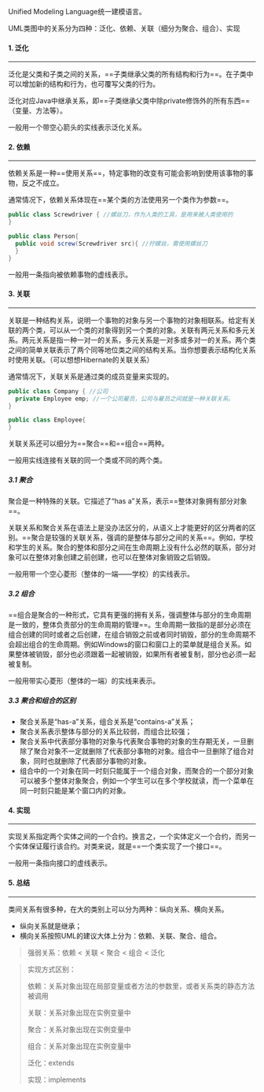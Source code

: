 Unified Modeling Language统一建模语言。

UML类图中的关系分为四种：泛化、依赖、关联（细分为聚合、组合）、实现



#### 1. 泛化

---

泛化是父类和子类之间的关系，==子类继承父类的所有结构和行为==。在子类中可以增加新的结构和行为，也可覆写父类的行为。

泛化对应Java中继承关系，即==子类继承父类中除private修饰外的所有东西==（变量、方法等）。

一般用一个带空心箭头的实线表示泛化关系。



#### 2. 依赖

---

依赖关系是一种==使用关系==，特定事物的改变有可能会影响到使用该事物的事物，反之不成立。

通常情况下，依赖关系体现在==某个类的方法使用另一个类作为参数==。

```java
public class Screwdriver { //螺丝刀，作为人类的工具，是用来被人类使用的
}

public class Person{
  public void screw(Screwdriver src){ //拧螺丝，需使用螺丝刀
  }
}
```

一般用一条指向被依赖事物的虚线表示。



#### 3. 关联

---

关联是一种结构关系，说明一个事物的对象与另一个事物的对象相联系。给定有关联的两个类，可以从一个类的对象得到另一个类的对象。关联有两元关系和多元关系。两元关系是指一种一对一的关系，多元关系是一对多或多对一的关系。两个类之间的简单关联表示了两个同等地位类之间的结构关系。当你想要表示结构化关系时使用关联。（可以想想Hibernate的关联关系）

通常情况下，关联关系是通过类的成员变量来实现的。

```java
public class Company { //公司
  private Employee emp; //一个公司雇员，公司与雇员之间就是一种关联关系。
}

public class Employee{
}
```

关联关系还可以细分为==聚合==和==组合==两种。

一般用实线连接有关联的同一个类或不同的两个类。

##### 3.1 聚合

聚合是一种特殊的关联。它描述了“has a”关系，表示==整体对象拥有部分对象==。

关联关系和聚合关系在语法上是没办法区分的，从语义上才能更好的区分两者的区别。==聚合是较强的关联关系，强调的是整体与部分之间的关系==。例如，学校和学生的关系。聚合的整体和部分之间在生命周期上没有什么必然的联系，部分对象可以在整体对象创建之前创建，也可以在整体对象销毁之后销毁。

一般用带一个空心菱形（整体的一端——学校）的实线表示。

##### 3.2 组合

==组合是聚合的一种形式，它具有更强的拥有关系，强调整体与部分的生命周期是一致的，整体负责部分的生命周期的管理==。生命周期一致指的是部分必须在组合创建的同时或者之后创建，在组合销毁之前或者同时销毁，部分的生命周期不会超出组合的生命周期。例如Windows的窗口和窗口上的菜单就是组合关系。如果整体被销毁，部分也必须跟着一起被销毁，如果所有者被复制，部分也必须一起被复制。

一般用带实心菱形（整体的一端）的实线来表示。

##### 3.3 聚合和组合的区别

- 聚合关系是“has-a”关系，组合关系是“contains-a”关系；
- 聚合关系表示整体与部分的关系比较弱，而组合比较强；
- 聚合关系中代表部分事物的对象与代表聚合事物的对象的生存期无关，一旦删除了聚合对象不一定就删除了代表部分事物的对象。组合中一旦删除了组合对象，同时也就删除了代表部分事物的对象。
- 组合中的一个对象在同一时刻只能属于一个组合对象，而聚合的一个部分对象可以被多个整体对象聚合，例如一个学生可以在多个学校就读，而一个菜单在同一时刻只能是某个窗口内的对象。



#### 4. 实现

---

实现关系指定两个实体之间的一个合约。换言之，一个实体定义一个合约，而另一个实体保证履行该合约。对类来说，就是==一个类实现了一个接口==。

一般用一条指向接口的虚线表示。



#### 5. 总结

---

类间关系有很多种，在大的类别上可以分为两种：纵向关系、横向关系。

- 纵向关系就是继承；
- 横向关系按照UML的建议大体上分为：依赖、关联、聚合、组合。

> 强弱关系：依赖 < 关联 < 聚合 < 组合 < 泛化

>实现方式区别：
>
>依赖：关系对象出现在局部变量或者方法的参数里，或者关系类的静态方法被调用
>
>关联：关系对象出现在实例变量中
>
>聚合：关系对象出现在实例变量中
>
>组合：关系对象出现在实例变量中
>
>泛化：extends
>
>实现：implements

